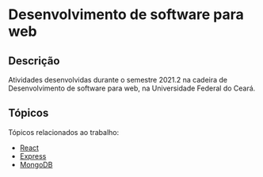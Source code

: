 # Desenvolvimento de software para web
## Descrição
Atividades desenvolvidas durante o semestre 2021.2 na cadeira de Desenvolvimento 
    de software para web, na Universidade Federal do Ceará.
## Tópicos
Tópicos relacionados ao trabalho: 
- [React](https://pt-br.reactjs.org/) 
- [Express](https://expressjs.com/pt-br/) 
- [MongoDB](https://www.mongodb.com/home)
